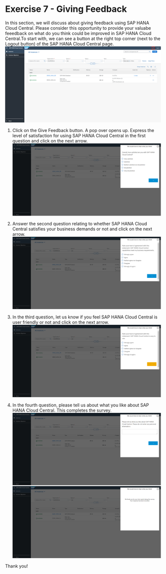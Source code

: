 # Exercise 7 - Giving Feedback

In this section, we will discuss about giving feedback using SAP HANA Cloud Central. Please consider this opportunity to provide your valuabe feeedback on what do you think could be improved in SAP HANA Cloud Central.To start with, we can see a button at the right top corner (next to the Logout button) of the SAP HANA Cloud Central page.
    <kbd>
    ![](./images/1.png)
    </kbd>
    
1. Click on the Give Feedback button. A pop over opens up. Express the level of satisfaction for using SAP HANA Cloud Central in the first question and click on the next arrow.
    <kbd>
    ![](./images/2.png)
    </kbd>
    
2. Answer the second question relating to whether SAP HANA Cloud Central satisfies your business demands or not and click on the next arrow.
    <kbd>
    ![](./images/3.png)
    </kbd>
    
3. In the third question, let us know if you feel SAP HANA Cloud Central is user friendly or not and click on the next arrow.
    <kbd>
    ![](./images/4.png)
    </kbd>
    
4. In the fourth question, please tell us about what you like about SAP HANA Cloud Central. This completes the survey.
    <kbd>
    ![](./images/5.png)
    </kbd>
    <kbd>
    ![](./images/6.png)
    </kbd>

Thank you!
